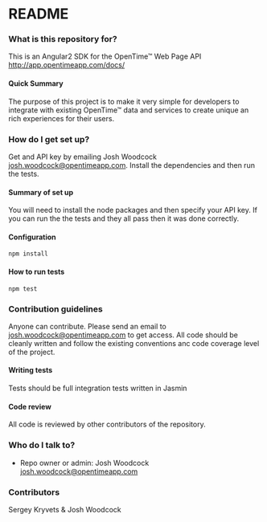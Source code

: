 # README #

### What is this repository for? ###
This is an Angular2 SDK for the OpenTime™ Web Page API
http://app.opentimeapp.com/docs/

#### Quick Summary ####
The purpose of this project is to make it very simple for developers to integrate with existing OpenTime™ data and services to create unique an rich experiences for their users.

### How do I get set up? ###
Get and API key by emailing Josh Woodcock <josh.woodcock@opentimeapp.com>. Install the dependencies and then run the tests.
    
#### Summary of set up ####
You will need to install the node packages and then specify your API key. If you can run the the tests and they all pass then it was done correctly.
    
#### Configuration ####
    npm install

#### How to run tests ####
    npm test

### Contribution guidelines ###
Anyone can contribute. Please send an email to josh.woodcock@opentimeapp.com to get access. All code should be cleanly written and follow the existing conventions anc code coverage level of the project. 

#### Writing tests ####
Tests should be full integration tests written in Jasmin

#### Code review ####
All code is reviewed by other contributors of the repository.

### Who do I talk to? ###

* Repo owner or admin: Josh Woodcock <josh.woodcock@opentimeapp.com>

### Contributors ###
Sergey Kryvets & Josh Woodcock